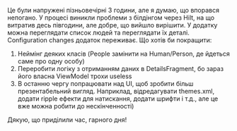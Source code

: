 Це були напружені пізньовечірні 3 години, але я думаю, що впорався непогано.
У процесі виникли проблеми з білдінгом через Hilt, на що витратив десь півгодини, але добре, що вийшло вирішити.
У додатку можна переглядати список людей та переглядати їх деталі. Configuration changes додаток переживає.
Що хотів би покращити: 
1) Неймінг деяких класів (People замінити на Human/Person, де йдеться саме про одну особу)
2) Переробити логіку з отриманням даних в DetailsFragment, бо зараз його власна ViewModel трохи useless
3) В останню чергу попрацювати над UI, щоб зробити більш презентабельний вигляд. Наприклад, відредагувати themes.xml, додати ripple ефекти для натискання, додати шрифти і т.д., але це вже можна робити до нескінченності)

Дякую, що приділили час, гарного дня!
